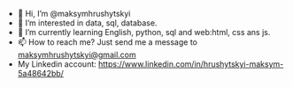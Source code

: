 - 👋 Hi, I’m @maksymhrushytskyi
- 👀 I’m interested in data, sql, database.
- 🌱 I’m currently learning English, python, sql and web:html, css ans js.
- 📫 How to reach me? Just send me a message to maksymhrushytskyi@gmail.com
- My Linkedin account: https://www.linkedin.com/in/hrushytskyi-maksym-5a48642bb/
